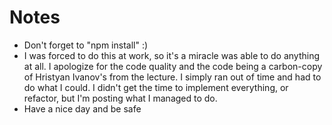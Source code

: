 # Notes

- Don't forget to "npm install" :)
- I was forced to do this at work, so it's a miracle  was able to do anything at all. I apologize for the code quality and the code being a carbon-copy of Hristyan Ivanov's from the lecture. I simply ran out of time and had to do what I could. I didn't get the time to implement everything, or refactor, but I'm posting what I managed to do.
- Have a nice day and be safe